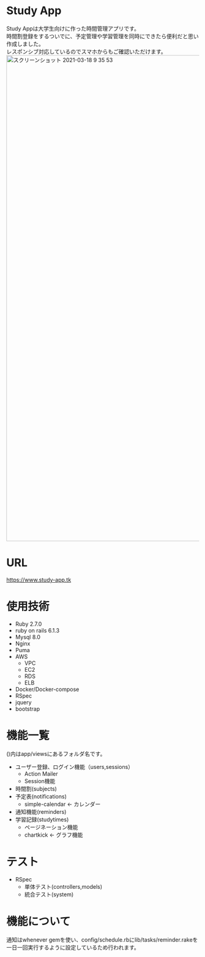 # Study App
 
Study Appは大学生向けに作った時間管理アプリです。  
時間割登録をするついでに、予定管理や学習管理を同時にできたら便利だと思い作成しました。  
レスポンシブ対応しているのでスマホからもご確認いただけます。  
<img width="1265" alt="スクリーンショット 2021-03-18 9 35 53" src="https://user-images.githubusercontent.com/68171652/111556252-71124400-87cd-11eb-82a8-90fb5fc6187f.png">

# URL
 
<https://www.study-app.tk>
  
  
# 使用技術
 
 
* Ruby 2.7.0
* ruby on rails 6.1.3
* Mysql 8.0
* Nginx
* Puma
* AWS
  * VPC
  * EC2
  * RDS
  * ELB
* Docker/Docker-compose
* RSpec
* jquery
* bootstrap

 
# 機能一覧
  
()内はapp/viewsにあるフォルダ名です。
* ユーザー登録、ログイン機能（users,sessions）
  * Action Mailer
  * Session機能
* 時間割(subjects)
* 予定表(notifications)
  * simple-calendar <- カレンダー
* 通知機能(reminders)
* 学習記録(studytimes)
  * ページネーション機能
  * chartkick <- グラフ機能
 
# テスト
 
* RSpec
  * 単体テスト(controllers,models)
  * 統合テスト(system)

 
# 機能について

通知はwhenever gemを使い、config/schedule.rbにlib/tasks/reminder.rakeを一日一回実行するように設定しているため行われます。
